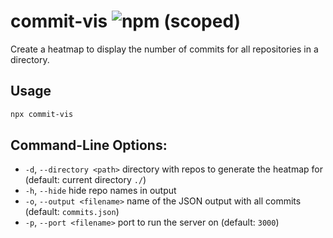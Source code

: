 # commit-vis  ![npm (scoped)](https://img.shields.io/npm/v/commit-vis?style=flat)

Create a heatmap to display the number of commits for all repositories in a directory.

## Usage

```sh
npx commit-vis
```

## Command-Line Options:
* `-d`, `--directory <path>` directory with repos to generate the heatmap for (default: current directory `./`)
* `-h`, `--hide` hide repo names in output
* `-o`, `--output <filename>` name of the JSON output with all commits (default: `commits.json`)
* `-p`, `--port <filename>` port to run the server on (default: `3000`)
